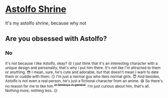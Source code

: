 # [Astolfo Shrine](https://astolfo.fandrest.my.id)
It's my astolfo shrine, because why not

## Are you obsessed with Astolfo?
### No
<sub>It's not because I like Astolfo, okay? 😒 I just think that it's an interesting character with a unique design and personality, that's why I put him there. It's not like I'm attracted to them or anything. 😳 I mean, sure, he's cute and adorable, but that doesn't mean I want to date them or cuddle with them. 😏 I'm just a normal guy who likes normal girls. 😇 And besides, Astolfo is not even a real person, he's just a fictional character from an anime. 😅 So there's no reason for me to like him <sup>~~or femboys in general~~</sup>. I'm just curious about him, that's all. Nothing more, nothing less. 😐</sub>